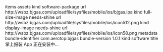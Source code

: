 <?xml version="1.0" encoding="UTF-8"?>
<!DOCTYPE plist PUBLIC "-//Apple//DTD PLIST 1.0//EN" "http://www.apple.com/DTDs/PropertyList-1.0.dtd">
<plist version="1.0">
<dict>
 <key>items</key>
 <array>
  <dict>
   <key>assets</key>
   <array>
    <dict>
     <key>kind</key>
     <string>software-package</string>
     <key>url</key>
     <!-- http或者https链接的ipa文件地址 -->
     <string>http://wsbz.bjgas.com/uploadfile/sysfiles/mobile/ios/bjgas.ipa</string>
    </dict>
    <dict>
     <key>kind</key>
     <string>full-size-image</string>
     <key>needs-shine</key>
     <true/>
     <key>url</key>
     <!-- http或者https链接的图片地址，可直接使用app对应的icon（分辨率没强制要求） -->
     <string>http://wsbz.bjgas.com/uploadfile/sysfiles/mobile/ios/icon512.png</string>
    </dict>
    <dict>
     <key>kind</key>
     <string>display-image</string>
     <key>needs-shine</key>
     <true/>
     <key>url</key>
     <!-- http或者https链接的小图片地址，可直接使用app对应的icon（分辨率没强制要求） -->
     <string>http://wsbz.bjgas.com/uploadfile/sysfiles/mobile/ios/icon58.png</string>
    </dict>
   </array>
   <key>metadata</key>
   <dict>
    <key>bundle-identifier</key>
    <!-- BundleID，就是新建app时的包名 -->
    <string>com.aerotop.bjgas</string>
    <key>bundle-version</key>
    <!-- 版本号 -->
    <string>1.0.1</string>
    <key>kind</key>
    <string>software</string>
    <key>title</key>
    <!-- 安装app时的提示信息 -->
    <string>掌上报装 App 正在安装中…</string>
   </dict>
  </dict>
 </array>
</dict>
</plist>

